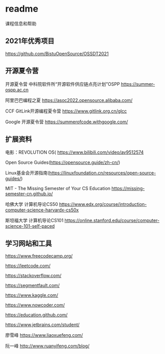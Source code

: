 # readme
课程信息和帮助

## 2021年优秀项目
https://github.com/BistuOpenSource/OSSDT2021

## 开源夏令营
开源夏令营 中科院软件所“开源软件供应链点亮计划”OSPP  https://summer-ospp.ac.cn

阿里巴巴编程之夏 https://asoc2022.opensource.alibaba.com/ 

CCF GitLink开源编程夏令营 https://www.gitlink.org.cn/glcc 

Google 开源夏令营 https://summerofcode.withgoogle.com/

## 扩展资料
电影：REVOLUTION OS( https://www.bilibili.com/video/av9512574 

Open Source Guides(https://opensource.guide/zh-cn/)

Linux基金会开源指南(https://linuxfoundation.cn/resources/open-source-guides/)

MIT - The Missing Semester of Your CS Education https://missing-semester-cn.github.io/

哈佛大学 计算机导论CS50 https://www.edx.org/course/introduction-computer-science-harvardx-cs50x

斯坦福大学 计算机导论CS101 https://online.stanford.edu/course/computer-science-101-self-paced

## 学习网站和工具
https://www.freecodecamp.org/

https://leetcode.com/

https://stackoverflow.com/

https://segmentfault.com/

https://www.kaggle.com/

https://www.nowcoder.com/

https://education.github.com/

https://www.jetbrains.com/student/

廖雪峰 https://www.liaoxuefeng.com/

阮一峰 http://www.ruanyifeng.com/blog/
